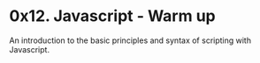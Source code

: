 # 0x12. Javascript - Warm up
An introduction to the basic principles and syntax of scripting with Javascript.
